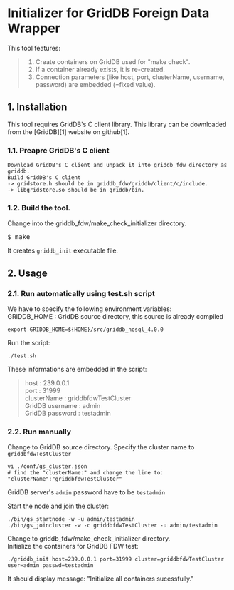 # Initializer for GridDB Foreign Data Wrapper

This tool features:
>1. Create containers on GridDB used for "make check".
>2. If a container already exists, it is re-created.
>3. Connection parameters (like host, port, clusterName, username, password) are embedded (=fixed value).

## 1. Installation
This tool requires GridDB's C client library. This library can be downloaded from the [GridDB][1] website on github[1].

### 1.1. Preapre GridDB's C client
    Download GridDB's C client and unpack it into griddb_fdw directory as griddb.
    Build GridDB's C client  
    -> gridstore.h should be in griddb_fdw/griddb/client/c/include.
    -> libgridstore.so should be in griddb/bin.

### 1.2. Build the tool.
Change into the griddb_fdw/make_check_initializer directory.<br />
<pre>
$ make
</pre>
It creates `griddb_init` executable file.


## 2. Usage
### 2.1. Run automatically using test.sh script

We have to specify the following environment variables:<br />
GRIDDB_HOME : GridDB source directory, this source is already compiled<br />
```
export GRIDDB_HOME=${HOME}/src/griddb_nosql_4.0.0
```

Run the script:<br />
```
./test.sh
```

These informations are embedded in the script:<br />
>host : 239.0.0.1<br />
>port : 31999<br />
>clusterName : griddbfdwTestCluster<br />
>GridDB username : admin<br />
>GridDB password : testadmin<br />

### 2.2. Run manually

Change to GridDB source directory. Specify the cluster name to `griddbfdwTestCluster`<br />
```
vi ./conf/gs_cluster.json
# find the "clusterName:" and change the line to:
"clusterName":"griddbfdwTestCluster"
```

GridDB server's `admin` password have to be `testadmin`<br />

Start the node and join the cluster:<br />
```
./bin/gs_startnode -w -u admin/testadmin
./bin/gs_joincluster -w -c griddbfdwTestCluster -u admin/testadmin
```

Change to griddb_fdw/make_check_initializer directory.<br />
Initialize the containers for GridDB FDW test:<br />
```
./griddb_init host=239.0.0.1 port=31999 cluster=griddbfdwTestCluster user=admin passwd=testadmin
```
It should display message: "Initialize all containers sucessfully."

